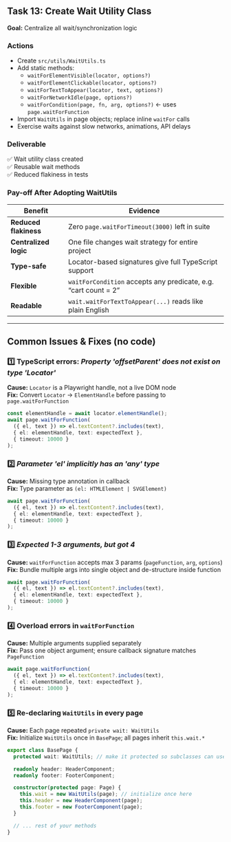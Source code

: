 ## Task 13: Create Wait Utility Class  
**Goal:** Centralize all wait/synchronization logic  

### Actions  
- Create `src/utils/WaitUtils.ts`  
- Add static methods:  
  - `waitForElementVisible(locator, options?)`  
  - `waitForElementClickable(locator, options?)`  
  - `waitForTextToAppear(locator, text, options?)`  
  - `waitForNetworkIdle(page, options?)`  
  - `waitForCondition(page, fn, arg, options?)` ← uses `page.waitForFunction`  
- Import `WaitUtils` in page objects; replace inline `waitFor` calls  
- Exercise waits against slow networks, animations, API delays  

### Deliverable  
✅ Wait utility class created  
✅ Reusable wait methods  
✅ Reduced flakiness in tests  


### Pay-off After Adopting WaitUtils

| Benefit | Evidence |
|---------|----------|
| **Reduced flakiness** | Zero `page.waitForTimeout(3000)` left in suite |
| **Centralized logic** | One file changes wait strategy for entire project |
| **Type-safe** | Locator-based signatures give full TypeScript support |
| **Flexible** | `waitForCondition` accepts any predicate, e.g. “cart count = 2” |
| **Readable** | `wait.waitForTextToAppear(...)` reads like plain English |

---

## Common Issues & Fixes (no code)

### 1️⃣ TypeScript errors: *Property 'offsetParent' does not exist on type 'Locator'*  
**Cause:** `Locator` is a Playwright handle, not a live DOM node  
**Fix:** Convert `Locator` → `ElementHandle` before passing to `page.waitForFunction`  
```ts
const elementHandle = await locator.elementHandle();
await page.waitForFunction(
  ({ el, text }) => el.textContent?.includes(text),
  { el: elementHandle, text: expectedText },
  { timeout: 10000 }
);
```

### 2️⃣ *Parameter 'el' implicitly has an 'any' type*  
**Cause:** Missing type annotation in callback  
**Fix:** Type parameter as `(el: HTMLElement | SVGElement)`  
```ts
await page.waitForFunction(
  ({ el, text }) => el.textContent?.includes(text),
  { el: elementHandle, text: expectedText },
  { timeout: 10000 }
);
```


### 3️⃣ *Expected 1-3 arguments, but got 4*  
**Cause:** `waitForFunction` accepts max 3 params (`pageFunction`, `arg`, `options`)  
**Fix:** Bundle multiple args into single object and de-structure inside function  
```ts
await page.waitForFunction(
  ({ el, text }) => el.textContent?.includes(text),
  { el: elementHandle, text: expectedText },
  { timeout: 10000 }
);
```


### 4️⃣ Overload errors in `waitForFunction`  
**Cause:** Multiple arguments supplied separately  
**Fix:** Pass one object argument; ensure callback signature matches `PageFunction`  
```ts
await page.waitForFunction(
  ({ el, text }) => el.textContent?.includes(text),
  { el: elementHandle, text: expectedText },
  { timeout: 10000 }
);
```


### 5️⃣ Re-declaring `WaitUtils` in every page  
**Cause:** Each page repeated `private wait: WaitUtils`  
**Fix:** Initialize `WaitUtils` once in `BasePage`; all pages inherit `this.wait.*`  
```ts
export class BasePage {
  protected wait: WaitUtils; // make it protected so subclasses can use it

  readonly header: HeaderComponent;
  readonly footer: FooterComponent;

  constructor(protected page: Page) {
    this.wait = new WaitUtils(page); // initialize once here
    this.header = new HeaderComponent(page);
    this.footer = new FooterComponent(page);
  }

  // ... rest of your methods
}
```
